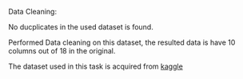Data Cleaning:

No ducplicates in the used dataset is found.

Performed Data cleaning on this dataset, the resulted data is have 10 columns out of 18 in the original.



The dataset used in this task is acquired from [kaggle](https://www.kaggle.com/datasets/rohitsahoo/sales-forecasting)
